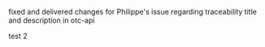 fixed and delivered changes for Philippe's issue regarding traceability title and description in otc-api

test 2
